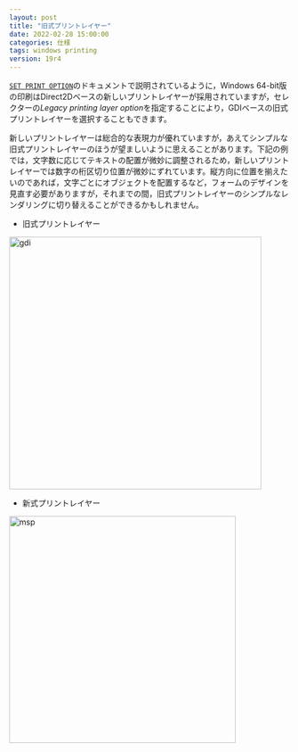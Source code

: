 ```yaml
---
layout: post
title: "旧式プリントレイヤー"
date: 2022-02-28 15:00:00
categories: 仕様
tags: windows printing
version: 19r4
---
```


<i class="fa fa-external-link" aria-hidden="true"></i> [`SET PRINT OPTION`](https://doc.4d.com/4Dv19/4D/19.1/SET-PRINT-OPTION.301-5653182.ja.html)のドキュメントで説明されているように，Windows 64-bit版の印刷はDirect2Dベースの新しいプリントレイヤーが採用されていますが，セレクターの*Legacy printing layer option*を指定することにより，GDIベースの旧式プリントレイヤーを選択することもできます。

新しいプリントレイヤーは総合的な表現力が優れていますが，あえてシンプルな旧式プリントレイヤーのほうが望ましいように思えることがあります。下記の例では，文字数に応じてテキストの配置が微妙に調整されるため，新しいプリントレイヤーでは数字の桁区切り位置が微妙にずれています。縦方向に位置を揃えたいのであれば，文字ごとにオブジェクトを配置するなど，フォームのデザインを見直す必要がありますが，それまでの間，旧式プリントレイヤーのシンプルなレンダリングに切り替えることができるかもしれません。

* 旧式プリントレイヤー

<img width="453" alt="gdi" src="https://user-images.githubusercontent.com/10509075/156157705-784165bc-8b1c-4a9b-99f1-af97c2b2b48f.png">

* 新式プリントレイヤー

<img width="407" alt="msp" src="https://user-images.githubusercontent.com/10509075/156157753-cb3065cc-d36f-46f7-9110-35a8352464a3.png">
